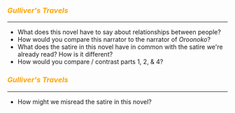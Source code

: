 ### <span style="color: orange;">*Gulliver's Travels*</span>
<hr />

* What does this novel have to say about relationships between people?
* How would you compare this narrator to the narrator of *Oroonoko*?
* What does the satire in this novel have in common with the satire we're already read? How is it different?
* How would you compare / contrast parts 1, 2, & 4?



### <span style="color: orange;">*Gulliver's Travels*</span>
<hr />

* How might we misread the satire in this novel?
